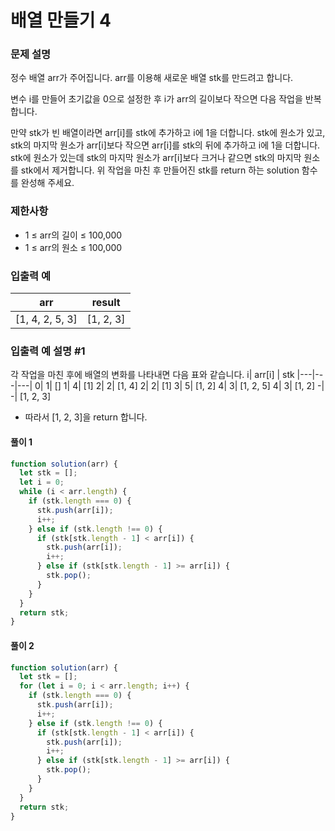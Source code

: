 # 배열 만들기 4

### 문제 설명

정수 배열 arr가 주어집니다. arr를 이용해 새로운 배열 stk를 만드려고 합니다.

변수 i를 만들어 초기값을 0으로 설정한 후 i가 arr의 길이보다 작으면 다음 작업을 반복합니다.

만약 stk가 빈 배열이라면 arr[i]를 stk에 추가하고 i에 1을 더합니다.
stk에 원소가 있고, stk의 마지막 원소가 arr[i]보다 작으면 arr[i]를 stk의 뒤에 추가하고 i에 1을 더합니다.
stk에 원소가 있는데 stk의 마지막 원소가 arr[i]보다 크거나 같으면 stk의 마지막 원소를 stk에서 제거합니다.
위 작업을 마친 후 만들어진 stk를 return 하는 solution 함수를 완성해 주세요.

### 제한사항

- 1 ≤ arr의 길이 ≤ 100,000
- 1 ≤ arr의 원소 ≤ 100,000

### 입출력 예

| arr             | result    |
| --------------- | --------- |
| [1, 4, 2, 5, 3] | [1, 2, 3] |

### 입출력 예 설명 #1

각 작업을 마친 후에 배열의 변화를 나타내면 다음 표와 같습니다.
i| arr[i] | stk
|---|---|---|
0| 1| []
1| 4| [1]
2| 2| [1, 4]
2| 2| [1]
3| 5| [1, 2]
4| 3| [1, 2, 5]
4| 3| [1, 2]
-| -| [1, 2, 3]

- 따라서 [1, 2, 3]을 return 합니다.

#### 풀이 1

```javascript
function solution(arr) {
  let stk = [];
  let i = 0;
  while (i < arr.length) {
    if (stk.length === 0) {
      stk.push(arr[i]);
      i++;
    } else if (stk.length !== 0) {
      if (stk[stk.length - 1] < arr[i]) {
        stk.push(arr[i]);
        i++;
      } else if (stk[stk.length - 1] >= arr[i]) {
        stk.pop();
      }
    }
  }
  return stk;
}
```

#### 풀이 2

```javascript
function solution(arr) {
  let stk = [];
  for (let i = 0; i < arr.length; i++) {
    if (stk.length === 0) {
      stk.push(arr[i]);
      i++;
    } else if (stk.length !== 0) {
      if (stk[stk.length - 1] < arr[i]) {
        stk.push(arr[i]);
        i++;
      } else if (stk[stk.length - 1] >= arr[i]) {
        stk.pop();
      }
    }
  }
  return stk;
}
```
